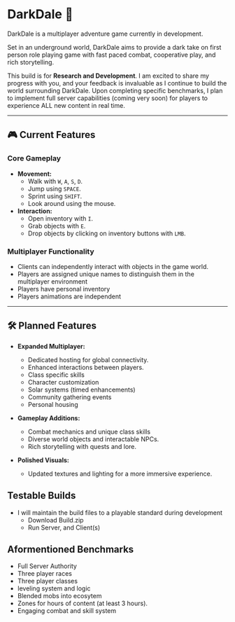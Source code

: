 # DarkDale 🌌

DarkDale is a multiplayer adventure game currently in development.

Set in an underground world, DarkDale aims to provide a dark take on first person role playing game with fast paced combat, cooperative play, and rich storytelling.

This build is for **Research and Development**. I am excited to share my progress with you, and your feedback is invaluable as I continue to build the world surrounding DarkDale. Upon completing specific benchmarks, I plan to implement full server capabilities (coming very soon) for players to experience ALL new content in real time. 

---

## 🎮 Current Features

### Core Gameplay
- **Movement:**  
  - Walk with `W`, `A`, `S`, `D`.  
  - Jump using `SPACE`.
  - Sprint using `SHIFT`.
  - Look around using the mouse.  
- **Interaction:**  
  - Open inventory with `I`.  
  - Grab objects with `E`.
  - Drop objects by clicking on inventory buttons with `LMB`.

### Multiplayer Functionality
  - Clients can independently interact with objects in the game world.  
  - Players are assigned unique names to distinguish them in the multiplayer environment
  - Players have personal inventory
  - Players animations are independent

---

## 🛠️ Planned Features
- **Expanded Multiplayer:**

  - Dedicated hosting for global connectivity.
  - Enhanced interactions between players.
  - Class specific skills
  - Character customization
  - Solar systems (timed enhancements)
  - Community gathering events
  - Personal housing

- **Gameplay Additions:**

  - Combat mechanics and unique class skills
  - Diverse world objects and interactable NPCs.
  - Rich storytelling with quests and lore.

- **Polished Visuals:**
  - Updated textures and lighting for a more immersive experience.
 
## Testable Builds
- I will maintain the build files to a playable standard during development
  - Download Build.zip
  - Run Server, and Client(s) 

## Aformentioned Benchmarks
- Full Server Authority
- Three player races
- Three player classes
- leveling system and logic
- Blended mobs into ecosytem
- Zones for hours of content (at least 3 hours).
- Engaging combat and skill system
